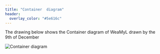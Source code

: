 ```yaml
---
title: "Container  diagram"
header:
  overlay_color: "#5e616c" 
---
```




The drawing below shows the Container diagram of WeaMyL drawn by the 9th of December


![Container diagram](http://www.plantuml.com/plantuml/proxy?cache=no&src=https://raw.githubusercontent.com/annrii/weamyl/master/architecture/container.puml)

